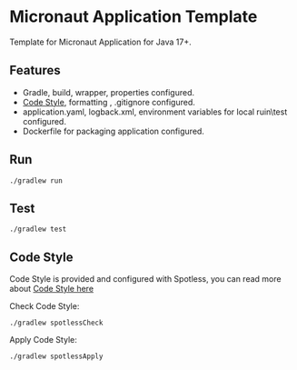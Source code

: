 # Micronaut Application Template

Template for Micronaut Application for Java 17+.

## Features
- Gradle, build, wrapper, properties configured.
- [Code Style](https://goodforgod.dev/posts/3/), formatting , .gitignore configured.
- application.yaml, logback.xml, environment variables for local ruin\test configured.
- Dockerfile for packaging application configured.

## Run

```shell
./gradlew run
```

## Test

```shell
./gradlew test
```

## Code Style

Code Style is provided and configured with Spotless, you can read more about [Code Style here](https://goodforgod.dev/posts/3/)

Check Code Style:

```shell
./gradlew spotlessCheck
```

Apply Code Style:

```shell
./gradlew spotlessApply
```
